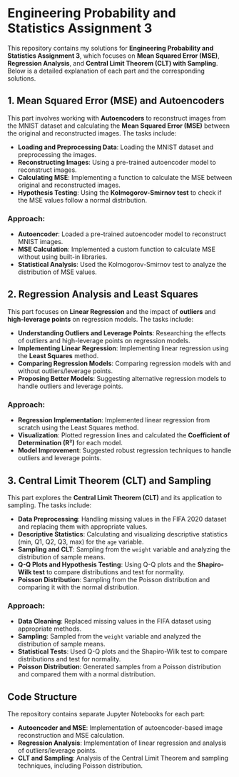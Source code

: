 # Engineering Probability and Statistics Assignment 3

This repository contains my solutions for **Engineering Probability and Statistics Assignment 3**, which focuses on **Mean Squared Error (MSE)**, **Regression Analysis**, and **Central Limit Theorem (CLT) with Sampling**. Below is a detailed explanation of each part and the corresponding solutions.

## 1. Mean Squared Error (MSE) and Autoencoders

This part involves working with **Autoencoders** to reconstruct images from the MNIST dataset and calculating the **Mean Squared Error (MSE)** between the original and reconstructed images. The tasks include:
- **Loading and Preprocessing Data**: Loading the MNIST dataset and preprocessing the images.
- **Reconstructing Images**: Using a pre-trained autoencoder model to reconstruct images.
- **Calculating MSE**: Implementing a function to calculate the MSE between original and reconstructed images.
- **Hypothesis Testing**: Using the **Kolmogorov-Smirnov test** to check if the MSE values follow a normal distribution.

### Approach:
- **Autoencoder**: Loaded a pre-trained autoencoder model to reconstruct MNIST images.
- **MSE Calculation**: Implemented a custom function to calculate MSE without using built-in libraries.
- **Statistical Analysis**: Used the Kolmogorov-Smirnov test to analyze the distribution of MSE values.

## 2. Regression Analysis and Least Squares

This part focuses on **Linear Regression** and the impact of **outliers** and **high-leverage points** on regression models. The tasks include:
- **Understanding Outliers and Leverage Points**: Researching the effects of outliers and high-leverage points on regression models.
- **Implementing Linear Regression**: Implementing linear regression using the **Least Squares** method.
- **Comparing Regression Models**: Comparing regression models with and without outliers/leverage points.
- **Proposing Better Models**: Suggesting alternative regression models to handle outliers and leverage points.

### Approach:
- **Regression Implementation**: Implemented linear regression from scratch using the Least Squares method.
- **Visualization**: Plotted regression lines and calculated the **Coefficient of Determination (R²)** for each model.
- **Model Improvement**: Suggested robust regression techniques to handle outliers and leverage points.

## 3. Central Limit Theorem (CLT) and Sampling

This part explores the **Central Limit Theorem (CLT)** and its application to sampling. The tasks include:
- **Data Preprocessing**: Handling missing values in the FIFA 2020 dataset and replacing them with appropriate values.
- **Descriptive Statistics**: Calculating and visualizing descriptive statistics (min, Q1, Q2, Q3, max) for the `age` variable.
- **Sampling and CLT**: Sampling from the `weight` variable and analyzing the distribution of sample means.
- **Q-Q Plots and Hypothesis Testing**: Using Q-Q plots and the **Shapiro-Wilk test** to compare distributions and test for normality.
- **Poisson Distribution**: Sampling from the Poisson distribution and comparing it with the normal distribution.

### Approach:
- **Data Cleaning**: Replaced missing values in the FIFA dataset using appropriate methods.
- **Sampling**: Sampled from the `weight` variable and analyzed the distribution of sample means.
- **Statistical Tests**: Used Q-Q plots and the Shapiro-Wilk test to compare distributions and test for normality.
- **Poisson Distribution**: Generated samples from a Poisson distribution and compared them with a normal distribution.

## Code Structure
The repository contains separate Jupyter Notebooks for each part:
- **Autoencoder and MSE**: Implementation of autoencoder-based image reconstruction and MSE calculation.
- **Regression Analysis**: Implementation of linear regression and analysis of outliers/leverage points.
- **CLT and Sampling**: Analysis of the Central Limit Theorem and sampling techniques, including Poisson distribution.
